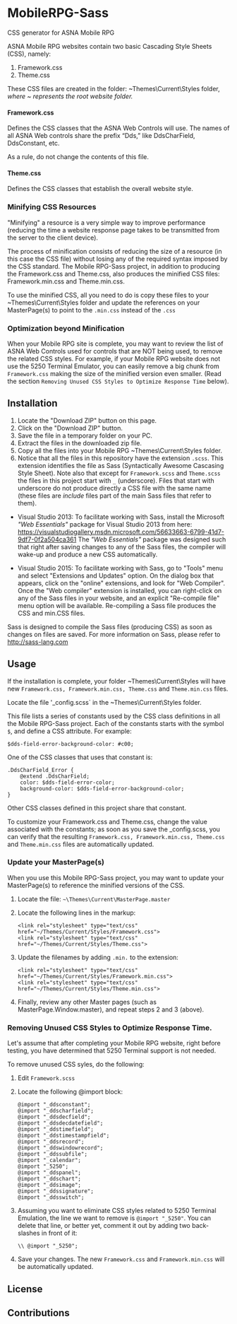 # MobileRPG-Sass
CSS generator for ASNA Mobile RPG

ASNA Mobile RPG websites contain two basic Cascading Style Sheets (CSS), namely:

1. Framework.css
2. Theme.css

These CSS files are created in the folder: ~Themes\Current\Styles folder, *where ~ represents the root website folder.*

#### Framework.css 
Defines the CSS classes that the ASNA Web Controls will use. The names of all ASNA Web controls share the prefix “Dds,” like DdsCharField, DdsConstant, etc.

As a rule, do not change the contents of this file.

#### Theme.css
Defines the CSS classes that establish the overall website style. 

### Minifying CSS Resources

"Minifying"  a resource is a very simple way to improve performance (reducing the time a website response page takes to be transmitted from the server to the client device).

The process of minification consists of reducing the size of a resource (in this case the CSS file) without losing any of the required syntax imposed by the CSS standard. The Mobile RPG-Sass project, in addition to producing the Framework.css and Theme.css, also produces the minified CSS files: Framework.min.css and Theme.min.css.

To use the minified CSS, all you need to do is copy these files to your ~Themes\Current\Styles folder and update the references on your MasterPage(s) to point to the `.min.css` instead of the `.css`

### Optimization beyond Minification

When your Mobile RPG site is complete, you may want to review the list of ASNA Web Controls used for controls that are NOT being used, to remove the related CSS styles. For example, if your Mobile RPG website does not use the 5250 Terminal Emulator, you can easily remove a big chunk from `Framework.css` making the size of the minified version even smaller. (Read the section `Removing Unused CSS Styles to Optimize Response Time` below).


## Installation

1. Locate the "Download ZIP" button on this page.
2. Click on the "Download ZIP" button.
3. Save the file in a temporary folder on your PC.
4. Extract the files in the downloaded zip file.
5. Copy all the files into your Mobile RPG ~Themes\Current\Styles folder.
6. Notice that all the files in this repository have the extension `.scss`. This extension identifies the file as Sass (Syntactically Awesome Cascasing Style Sheet). Note also that except for `Framework.scss` and `Theme.scss` the files in this project start with `_` (underscore). Files that start with underscore do not produce directly a CSS file with the same name (these files are *include* files part of the main Sass files that refer to them).  

  * Visual Studio 2013: To facilitate working with Sass, install the Microsoft *"Web Essentials"* package for Visual Studio 2013 from here: 
   https://visualstudiogallery.msdn.microsoft.com/56633663-6799-41d7-9df7-0f2a504ca361 The *"Web Essentials"* package was designed such that right after saving changes to any of the Sass files, the compiler will wake-up and produce a new CSS automatically.
   
  * Visual Studio 2015: To facilitate working with Sass, go to "Tools" menu and select "Extensions and Updates" option. On the dialog box that appears, click on the "online" extensions, and look for "Web Compiler". Once the "Web compiler" extension is installed, you can right-click on any of the Sass files in your website, and an explicit "Re-compile file" menu option will be available. Re-compiling a Sass file produces the CSS and min.CSS files.
   
  Sass is designed to compile the Sass files (producing CSS) as soon as changes on files are saved. For more information on Sass, please refer to http://sass-lang.com


## Usage

If the installation is complete, your folder ~Themes\Current\Styles will have new `Framework.css, Framework.min.css, Theme.css` and `Theme.min.css` files.

Locate the file '_config.scss` in the ~Themes\Current\Styles folder.

This file lists a series of constants used by the CSS class definitions in all the Mobile RPG-Sass project. Each of the constants starts with the symbol `$`, and define a CSS attribute. For example:

`$dds-field-error-background-color: #c00;`

One of the CSS classes that uses that constant is:


```
.DdsCharField_Error {
    @extend .DdsCharField;
    color: $dds-field-error-color;
    background-color: $dds-field-error-background-color;
}
```

Other CSS classes defined in this project share that constant. 

To customize your Framework.css and Theme.css, change the value associated with the constants; as soon as you save the _config.scss, you can verify that the resulting `Framework.css, Framework.min.css, Theme.css` and `Theme.min.css` files are automatically updated.

### Update your MasterPage(s)

When you use this Mobile RPG-Sass project, you may want to update your MasterPage(s) to reference the minified versions of the CSS.

1. Locate the file: `~\Themes\Current\MasterPage.master`
2. Locate the following lines in the markup:

    ```
    <link rel="stylesheet" type="text/css" href="~/Themes/Current/Styles/Framework.css">
    <link rel="stylesheet" type="text/css" href="~/Themes/Current/Styles/Theme.css">
    ```

3. Update the filenames by adding `.min.` to the extension:

    ```
    <link rel="stylesheet" type="text/css" href="~/Themes/Current/Styles/Framework.min.css">
    <link rel="stylesheet" type="text/css" href="~/Themes/Current/Styles/Theme.min.css">
    ```
4. Finally, review any other Master pages (such as MasterPage.Window.master), and repeat steps 2 and 3 (above).    

### Removing Unused CSS Styles to Optimize Response Time.

Let's assume that after completing your Mobile RPG website, right before testing, you have determined that 5250 Terminal support is not needed.

To remove unused CSS syles, do the following:

1. Edit `Framework.scss`
2. Locate the following @import block:

    ```
    @import "_ddsconstant";
    @import "_ddscharfield";
    @import "_ddsdecfield";
    @import "_ddsdecdatefield";
    @import "_ddstimefield";
    @import "_ddstimestampfield";
    @import "_ddsrecord";
    @import "_ddswindowrecord";
    @import "_ddssubfile";
    @import "_calendar";
    @import "_5250";
    @import "_ddspanel";
    @import "_ddschart";
    @import "_ddsimage";
    @import "_ddssignature";
    @import "_ddsswitch";
    ```

3. Assuming you want to eliminate CSS styles related to 5250 Terminal Emulation, the line we want to remove is `@import "_5250"`. You can delete that line, or better yet, comment it out by adding two back-slashes in front of it:

    ```
    \\ @import "_5250";
    ```
4. Save your changes. The new `Framework.css` and `Framework.min.css` will be automatically updated.

## License



## Contributions
